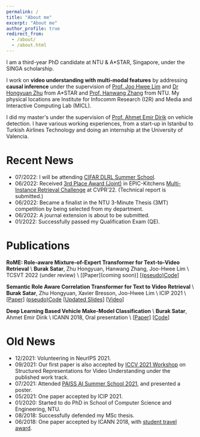 ```yaml
---
permalink: /
title: "About me"
excerpt: "About me"
author_profile: true
redirect_from: 
  - /about/
  - /about.html
---
```


I am a third-year PhD candidate at NTU & A*STAR, Singapore, under the SINGA scholarship.

I work on **video understanding with multi-modal features** by addressing **causal inference** under the supervision of [Prof. Joo Hwee Lim](https://scholar.google.com/citations?user=BjEDX4EAAAAJ&hl=en) and [Dr Hongyuan Zhu](https://hongyuanzhu.github.io/) from A*STAR and [Prof. Hanwang Zhang](https://mreallab.github.io/people.html) from NTU. My physical locations are Institute for Infocomm Research (I2R) and Media and Interactive Computing Lab (MICL).

I did my master's under the supervision of [Prof. Ahmet Emir Dirik](https://scholar.google.com/citations?user=cfgcBIEAAAAJ&hl=tr) on vehicle detection. I have various working experiences, from a start-up in Istanbul to Turkish Airlines Technology and doing an internship at the University of Valencia.

Recent News
======
* 07/2022: I will be attending [CIFAR DLRL Summer School](https://dlrl.ca/).
* 06/2022: Received [3rd Place Award (Joint)](https://entuedu-my.sharepoint.com/:i:/g/personal/burak001_e_ntu_edu_sg/ERBH8B-o72JMmw7pxfOJZe4BddGBO0EFIZMj4l6VoPnMdw?e=I1WzX9) in EPIC-Kitchens [Multi-Instance Retrieval Challenge](https://epic-kitchens.github.io/2022) at CVPR'22. (Technical report is submitted.)
* 06/2022: Became a finalist in the NTU 3-Minute Thesis (3MT) competition by being selected from my department.  
* 06/2022: A journal extension is about to be submitted.
* 01/2022: Successfully passed my Qualification Exam (QE).

Publications
======

**RoME: Role-aware Mixture-of-Expert Transformer for Text-to-Video Retrieval** \\
**Burak Satar**, Zhu Hongyuan, Hanwang Zhang, Joo-Hwee Lim \\
TCSVT 2022 (under review) \\
[[Paper](coming soon)] [[(pseudo)Code](https://github.com/buraksatar/RoME_video_retrieval)]

**Semantic Role Aware Correlation Transformer for Text to Video Retrieval** \\
**Burak Satar**, Zhu Hongyuan, Xavier Bresson, Joo-Hwee Lim \\
ICIP 2021 \\
[[Paper](https://ieeexplore.ieee.org/abstract/document/9506267/)] [(pseudo)Code](https://github.com/buraksatar/RoME_video_retrieval) [[Updated Slides](https://entuedu-my.sharepoint.com/:b:/g/personal/burak001_e_ntu_edu_sg/ESD3TCQfL1xNjBjKH_j68tEBtd6AK4J2jp4foPRkA7CZwg?e=n8XIZs)] [[Video](https://www.youtube.com/watch?v=M7dHgv8fIkU)]

**Deep Learning Based Vehicle Make-Model Classification** \\
**Burak Satar**, Ahmet Emir Dirik \\
ICANN 2018, Oral presentation \\
[[Paper](https://arxiv.org/abs/1809.00953)] [[Code](https://github.com/buraksatar/car-detection-model-prediction)]

Old News
======
* 12/2021: Volunteering in NeurIPS 2021.
* 09/2021: Our first paper is also accepted by [ICCV 2021 Workshop](https://sites.google.com/view/srvu-iccv21-workshop) on Structured Representations for Video Understanding under the published work track.
* 07/2021: Attended [PAISS AI Summer School 2021](https://project.inria.fr/paiss/), and presented a poster.
* 05/2021: One paper accepted by ICIP 2021.
* 01/2020: Started to do PhD in School of Computer Science and Engineering, NTU.
* 08/2018: Successfully defended my MSc thesis. 
* 06/2018: One paper accepted by ICANN 2018, with [student travel award](https://e-nns.org/student-awards/winners-2018/).
